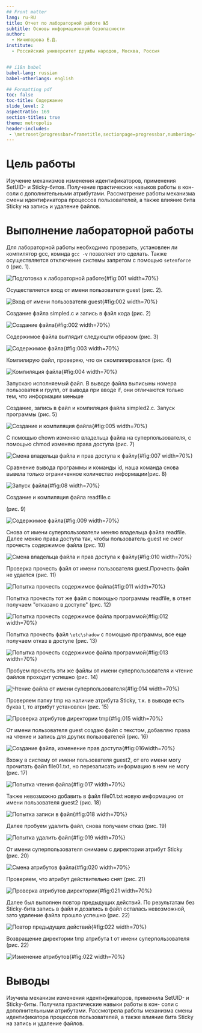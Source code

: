 ```yaml
---
## Front matter
lang: ru-RU
title: Отчет по лабораторной работе №5
subtitle: Основы информационной безопасности
author:
  - Ничипорова Е.Д.
institute:
  - Российский университет дружбы народов, Москва, Россия


## i18n babel
babel-lang: russian
babel-otherlangs: english

## Formatting pdf
toc: false
toc-title: Содержание
slide_level: 2
aspectratio: 169
section-titles: true
theme: metropolis
header-includes:
 - \metroset{progressbar=frametitle,sectionpage=progressbar,numbering=fraction}
---
```


# Цель работы

Изучение механизмов изменения идентификаторов, применения
SetUID- и Sticky-битов. Получение практических навыков работы в кон-
соли с дополнительными атрибутами. Рассмотрение работы механизма
смены идентификатора процессов пользователей, а также влияние бита
Sticky на запись и удаление файлов.
# Выполнение лабораторной работы

Для лабораторной работы необходимо проверить, установлен ли компилятор gcc, комнда `gcc -v` позволяет это сделать. Также осуществляется отключение системы запретом с помощью `setenforce 0` (рис. 1).

![Подготовка к лабораторной работе](image/1.jpg){#fig:001 width=70%}

Осуществляется вход от имени пользователя guest (рис. 2).

![Вход от имени пользователя guest](image/2.jpg){#fig:002 width=70%}

Создание файла simpled.c и запись в файл кода (рис. 2)

![Создание файла](image/2.jpg){#fig:002 width=70%}

Cодержимое файла выглядит следующти образом (рис. 3)

![Содержимое файла](image/3.jpg){#fig:003 width=70%}

Компилирую файл, проверяю, что он скомпилировался (рис. 4)

![Компиляция файла](image/4.jpg){#fig:004 width=70%}

Запускаю исполняемый файл. В выводе файла выписыны номера пользоватея и групп, от вывода при вводе if, они отличаются только тем, что информации меньше 

Создание, запись в файл и компиляция файла simpled2.c. Запуск программы (рис. 5)

![Создание и компиляция файла](image/5.jpg){#fig:005 width=70%}

С помощью chown изменяю владельца файла на суперпользователя, с помощью chmod изменяю права доступа (рис. 7)

![Смена владельца файла и прав доступа к файлу](image/7.jpg){#fig:007 width=70%}

Сравнение вывода программы и команды id, наша команда снова вывела только ограниченное количество информации(рис. 8)

![Запуск файла](image/8.jpg){#fig:08 width=70%}

Создание и компиляция файла readfile.c 

(рис. 9)

![Содержимое файла](image/9.jpg){#fig:009 width=70%}

Снова от имени суперпользователи меняю владельца файла readfile. Далее меняю права доступа так, чтобы пользователь guest не смог прочесть содержимое файла (рис. 10)

![Смена владельца файла и прав доступа к файлу](image/10.jpg){#fig:010 width=70%}

Проверка прочесть файл от имени пользователя guest.Прочесть файл не удается (рис. 11)

![Попытка прочесть содержимое файла](image/11.jpg){#fig:011 width=70%}

Попытка прочесть тот же файл с помощью программы readfile, в ответ получаем "отказано в доступе" (рис. 12)

![Попытка прочесть содержимое файла программой](image/12.jpg){#fig:012 width=70%}

Попытка прочесть файл `\etc\shadow` с помощью программы, все еще получаем отказ в доступе (рис. 13)

![Попытка прочесть содержимое файла программой](image/13.jpg){#fig:013 width=70%}

Пробуем прочесть эти же файлы от имени суперпользователя и чтение файлов проходит успешно (рис. 14)

![Чтение файла от имени суперпользователя](image/14.jpg){#fig:014 width=70%}

Проверяем папку tmp на наличие атрибута Sticky, т.к. в выводе есть буква t, то атрибут установлен (рис. 15)

![Проверка атрибутов директории tmp](image/15.jpg){#fig:015 width=70%}

От имени пользователя guest создаю файл с текстом, добавляю права на чтение и запись для других пользователей (рис. 16)

![Создание файла, изменение прав доступа](image/16.jpg){#fig:016width=70%}

Вхожу в систему от имени пользователя guest2, от его имени могу прочитать файл file01.txt, но перезаписать информацию в нем не могу (рис. 17)

![Попытка чтения файла](image/17.jpg){#fig:017 width=70%}

Также невозможно добавить в файл file01.txt новую информацию от имени пользователя guest2 (рис. 18)

![Попытка записи в файл](image/18.jpg){#fig:018 width=70%}

Далее пробуем удалить файл, снова получаем отказ (рис. 19)

![Попытка удалить файл](image/19.jpg){#fig:019 width=70%}

От имени суперпользователя снимаем с директории атрибут Sticky (рис. 20)

![Смена атрибутов файла](image/20.jpg){#fig:020 width=70%}

Проверяем, что атрибут действительно снят (рис. 21)

![Проверка атрибутов директории](image/21.jpg){#fig:021 width=70%}

Далее был выполнен повтор предыдущих действий. По результатам без Sticky-бита запись в файл и дозапись в файл осталась невозможной, зато удаление файла прошло успешно (рис. 22)

![Повтор предыдущих действий](image/22.jpg){#fig:022 width=70%}

Возвращение директории tmp атрибута t от имени суперпользователя (рис. 22)

![Изменение атрибутов](image/22.jpg){#fig:022 width=70%}

# Выводы

Изучила механизм изменения идентификаторов, применила
SetUID- и Sticky-биты. Получила практические навыки работы в кон-
соли с дополнительными атрибутами. Рассмотрела работы механизма
смены идентификатора процессов пользователей, а также влияние бита
Sticky на запись и удаление файлов.
